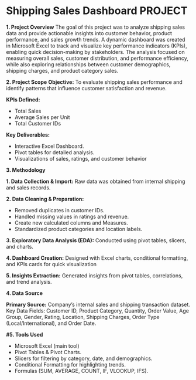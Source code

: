 # Shipping Sales Dashboard PROJECT
**1.	Project Overview**
The goal of this project was to analyze shipping sales data and provide actionable insights into customer behavior, product performance, and sales growth trends. A dynamic dashboard was created in Microsoft Excel to track and visualize key performance indicators (KPIs), enabling quick decision-making by stakeholders.
The analysis focused on measuring overall sales, customer distribution, and performance efficiency, while also exploring relationships between customer demographics, shipping charges, and product category sales.

**2.	Project Scope**
**Objective:** To evaluate shipping sales performance and identify patterns that influence customer satisfaction and revenue.

**KPIs Defined:**
* Total Sales
* Average Sales per Unit
* Total Customer IDs

**Key Deliverables:**
* Interactive Excel Dashboard.
* Pivot tables for detailed analysis.
* Visualizations of sales, ratings, and customer behavior

**3.	Methodology**

**1. Data Collection & Import:** Raw data was obtained from internal shipping and sales records.

**2. Data Cleaning & Preparation:**
* Removed duplicates in customer IDs.
* Handled missing values in ratings and revenue.
* Create new calculated columns and Measures.
* Standardized product categories and location labels.

**3. Exploratory Data Analysis (EDA):** Conducted using pivot tables, slicers, and charts.
  
**4. Dashboard Creation:** Designed with Excel charts, conditional formatting, and KPIs cards for quick visualization

**5. Insights Extraction:** Generated insights from pivot tables, correlations, and trend analysis.


**4. Data Source**

**Primary Source:** Company’s internal sales and shipping transaction dataset.
Key Data Fields: Customer ID, Product Category, Quantity, Order Value, Age Group, Gender, Rating, Location, Shipping Charges, Order Type (Local/International), and Order Date.


**#5. Tools Used**

* Microsoft Excel (main tool)
* Pivot Tables & Pivot Charts.
* Slicers for filtering by category, date, and demographics.
* Conditional Formatting for highlighting trends.
* Formulas (SUM, AVERAGE, COUNT, IF, VLOOKUP, IFS).


